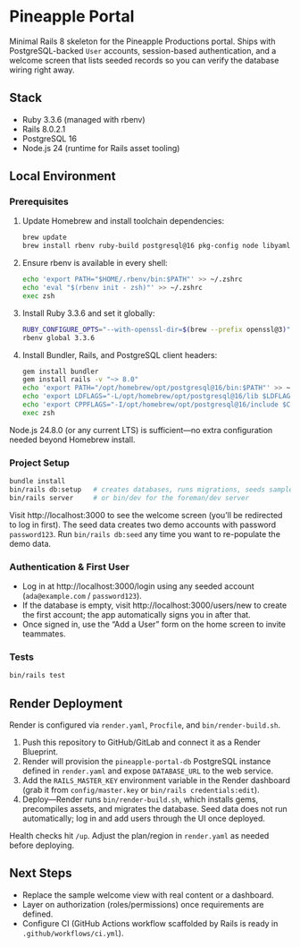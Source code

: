 # Pineapple Portal

Minimal Rails 8 skeleton for the Pineapple Productions portal. Ships with PostgreSQL-backed `User` accounts, session-based authentication, and a welcome screen that lists seeded records so you can verify the database wiring right away.

## Stack
- Ruby 3.3.6 (managed with rbenv)
- Rails 8.0.2.1
- PostgreSQL 16
- Node.js 24 (runtime for Rails asset tooling)

## Local Environment

### Prerequisites
1. Update Homebrew and install toolchain dependencies:
   ```bash
   brew update
   brew install rbenv ruby-build postgresql@16 pkg-config node libyaml libffi
   ```
2. Ensure rbenv is available in every shell:
   ```bash
   echo 'export PATH="$HOME/.rbenv/bin:$PATH"' >> ~/.zshrc
   echo 'eval "$(rbenv init - zsh)"' >> ~/.zshrc
   exec zsh
   ```
3. Install Ruby 3.3.6 and set it globally:
   ```bash
   RUBY_CONFIGURE_OPTS="--with-openssl-dir=$(brew --prefix openssl@3)" rbenv install 3.3.6
   rbenv global 3.3.6
   ```
4. Install Bundler, Rails, and PostgreSQL client headers:
   ```bash
   gem install bundler
   gem install rails -v "~> 8.0"
   echo 'export PATH="/opt/homebrew/opt/postgresql@16/bin:$PATH"' >> ~/.zshrc
   echo 'export LDFLAGS="-L/opt/homebrew/opt/postgresql@16/lib $LDFLAGS"' >> ~/.zshrc
   echo 'export CPPFLAGS="-I/opt/homebrew/opt/postgresql@16/include $CPPFLAGS"' >> ~/.zshrc
   exec zsh
   ```

Node.js 24.8.0 (or any current LTS) is sufficient—no extra configuration needed beyond Homebrew install.

### Project Setup
```bash
bundle install
bin/rails db:setup   # creates databases, runs migrations, seeds sample users
bin/rails server     # or bin/dev for the foreman/dev server
```

Visit http://localhost:3000 to see the welcome screen (you’ll be redirected to log in first). The seed data creates two demo accounts with password `password123`. Run `bin/rails db:seed` any time you want to re-populate the demo data.

### Authentication & First User
- Log in at http://localhost:3000/login using any seeded account (`ada@example.com` / `password123`).
- If the database is empty, visit http://localhost:3000/users/new to create the first account; the app automatically signs you in after that.
- Once signed in, use the “Add a User” form on the home screen to invite teammates.

### Tests
```bash
bin/rails test
```

## Render Deployment
Render is configured via `render.yaml`, `Procfile`, and `bin/render-build.sh`.

1. Push this repository to GitHub/GitLab and connect it as a Render Blueprint.
2. Render will provision the `pineapple-portal-db` PostgreSQL instance defined in `render.yaml` and expose `DATABASE_URL` to the web service.
3. Add the `RAILS_MASTER_KEY` environment variable in the Render dashboard (grab it from `config/master.key` or `bin/rails credentials:edit`).
4. Deploy—Render runs `bin/render-build.sh`, which installs gems, precompiles assets, and migrates the database. Seed data does not run automatically; log in and add users through the UI once deployed.

Health checks hit `/up`. Adjust the plan/region in `render.yaml` as needed before deploying.

## Next Steps
- Replace the sample welcome view with real content or a dashboard.
- Layer on authorization (roles/permissions) once requirements are defined.
- Configure CI (GitHub Actions workflow scaffolded by Rails is ready in `.github/workflows/ci.yml`).
